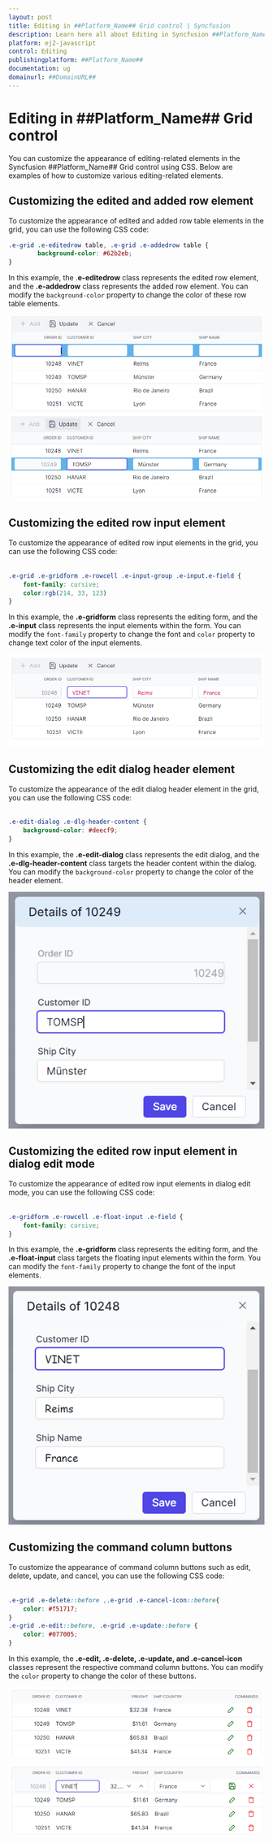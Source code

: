 ```yaml
---
layout: post
title: Editing in ##Platform_Name## Grid control | Syncfusion
description: Learn here all about Editing in Syncfusion ##Platform_Name## Grid control of Syncfusion Essential JS 2 and more.
platform: ej2-javascript
control: Editing 
publishingplatform: ##Platform_Name##
documentation: ug
domainurl: ##DomainURL##
---
```


# Editing in ##Platform_Name## Grid control

You can customize the appearance of editing-related elements in the Syncfusion ##Platform_Name## Grid control using CSS. Below are examples of how to customize various editing-related elements.

## Customizing the edited and added row element

To customize the appearance of edited and added row table elements in the grid, you can use the following CSS code:

```css
.e-grid .e-editedrow table, .e-grid .e-addedrow table {
	    background-color: #62b2eb;
}
```
In this example, the .**e-editedrow** class represents the edited row element, and the **.e-addedrow** class represents the added row element. You can modify the `background-color` property to change the color of these row table elements.

![Customizing the added row element](../images/edited-added-row-element.png)
![Customizing the edited row element](../images/edited-added-row-element-2.png)

## Customizing the edited row input element

To customize the appearance of edited row input elements in the grid, you can use the following CSS code:

```css

.e-grid .e-gridform .e-rowcell .e-input-group .e-input.e-field {
    font-family: cursive;
    color:rgb(214, 33, 123)
}

```
In this example, the **.e-gridform** class represents the editing form, and the **.e-input** class represents the input elements within the form. You can modify the `font-family` property to change the font and `color` property  to change text color of the input elements.

![Customizing the edited and added row element](../images/edited-row-input-element.png)

## Customizing the edit dialog header element

To customize the appearance of the edit dialog header element in the grid, you can use the following CSS code:

```css

.e-edit-dialog .e-dlg-header-content {
    background-color: #deecf9;
}

```
In this example, the **.e-edit-dialog** class represents the edit dialog, and the **.e-dlg-header-content** class targets the header content within the dialog. You can modify the `background-color` property to change the color of the header element.

![Customizing the edit dialog header element](../images/edit-dialog-header-element.png)

## Customizing the edited row input element in dialog edit mode

To customize the appearance of edited row input elements in dialog edit mode, you can use the following CSS code:

```css

.e-gridform .e-rowcell .e-float-input .e-field {
    font-family: cursive;
}

```
In this example, the **.e-gridform** class represents the editing form, and the **.e-float-input** class targets the floating input elements within the form. You can modify the `font-family` property to change the font of the input elements.

![Customizing the edited row input element in dialog](../images/edited-row-input-element-in-dialog.png)

## Customizing the command column buttons

To customize the appearance of command column buttons such as edit, delete, update, and cancel, you can use the following CSS code:

```css

.e-grid .e-delete::before ,.e-grid .e-cancel-icon::before{
    color: #f51717;
}
.e-grid .e-edit::before, .e-grid .e-update::before {
    color: #077005;
}

```
In this example, the **.e-edit, .e-delete, .e-update, and .e-cancel-icon** classes represent the respective command column buttons. You can modify the `color` property to change the color of these buttons.

![Customize command column button](../images/commandbutton-1.png)
![Customize command column button](../images/commandbutton-2.png)